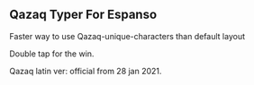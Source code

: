 ## Qazaq Typer For Espanso

Faster way to use Qazaq-unique-characters than default layout

Double tap for the win.

Qazaq latin ver: official from 28 jan 2021.
